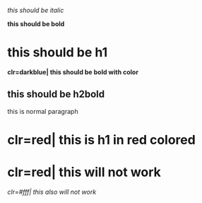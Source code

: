 *this should be italic*

**this should be bold**

# this should be h1

**clr=darkblue| this should be bold with color**

## this should be h2bold

this is normal paragraph

# clr=red| this is h1 in red colored

#  clr=red| this will not work
*clr=#fff| this also will not work*